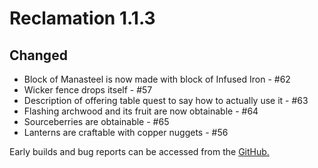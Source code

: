 # Reclamation 1.1.3

## Changed

* Block of Manasteel is now made with block of Infused Iron - #62
* Wicker fence drops itself - #57
* Description of offering table quest to say how to actually use it - #63
* Flashing archwood and its fruit are now obtainable - #64
* Sourceberries are obtainable - #65
* Lanterns are craftable with copper nuggets - #56


Early builds and bug reports can be accessed from the [GitHub.](https://github.com/ACCBDD/reclamation-dev)
